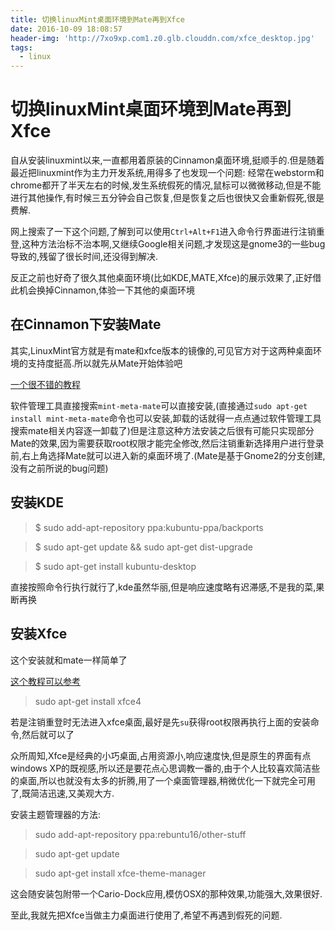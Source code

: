 ```yaml
---
title: 切换linuxMint桌面环境到Mate再到Xfce
date: 2016-10-09 18:08:57
header-img: 'http://7xo9xp.com1.z0.glb.clouddn.com/xfce_desktop.jpg'
tags:
  - linux
---
```

# 切换linuxMint桌面环境到Mate再到Xfce

自从安装linuxmint以来,一直都用着原装的Cinnamon桌面环境,挺顺手的.但是随着最近把linuxmint作为主力开发系统,用得多了也发现一个问题:
经常在webstorm和chrome都开了半天左右的时候,发生系统假死的情况,鼠标可以微微移动,但是不能进行其他操作,有时候三五分钟会自己恢复,但是恢复之后也很快又会重新假死,很是费解.

网上搜索了一下这个问题,了解到可以使用`Ctrl+Alt+F1`进入命令行界面进行注销重登,这种方法治标不治本啊,又继续Google相关问题,才发现这是gnome3的一些bug导致的,残留了很长时间,还没得到解决.

反正之前也好奇了很久其他桌面环境(比如KDE,MATE,Xfce)的展示效果了,正好借此机会换掉Cinnamon,体验一下其他的桌面环境

## 在Cinnamon下安装Mate
其实,LinuxMint官方就是有mate和xfce版本的镜像的,可见官方对于这两种桌面环境的支持度挺高.所以就先从Mate开始体验吧

[一个很不错的教程](http://winaero.com/blog/how-to-install-mate-in-linux-mint-cinnamon-edition/)

 软件管理工具直接搜索`mint-meta-mate`可以直接安装,(直接通过`sudo apt-get install mint-meta-mate`命令也可以安装,卸载的话就得一点点通过软件管理工具搜索mate相关内容逐一卸载了)但是注意这种方法安装之后很有可能只实现部分Mate的效果,因为需要获取root权限才能完全修改,然后注销重新选择用户进行登录前,右上角选择Mate就可以进入新的桌面环境了.(Mate是基于Gnome2的分支创建,没有之前所说的bug问题)

## 安装KDE
> $ sudo add-apt-repository ppa:kubuntu-ppa/backports

> $ sudo apt-get update && sudo apt-get dist-upgrade

> $ sudo apt-get install kubuntu-desktop

直接按照命令行执行就行了,kde虽然华丽,但是响应速度略有迟滞感,不是我的菜,果断再换

## 安装Xfce

这个安装就和mate一样简单了

[这个教程可以参考](http://linoxide.com/linux-how-to/install-xfce-4-12-mint-arch-linux/)

> sudo apt-get install xfce4

若是注销重登时无法进入xfce桌面,最好是先`su`获得root权限再执行上面的安装命令,然后就可以了

众所周知,Xfce是经典的小巧桌面,占用资源小,响应速度快,但是原生的界面有点windows XP的既视感,所以还是要花点心思调教一番的,由于个人比较喜欢简洁些的桌面,所以也就没有太多的折腾,用了一个桌面管理器,稍微优化一下就完全可用了,既简洁迅速,又美观大方.

安装主题管理器的方法:
> sudo add-apt-repository ppa:rebuntu16/other-stuff

> sudo apt-get update

> sudo apt-get install xfce-theme-manager

这会随安装包附带一个Cario-Dock应用,模仿OSX的那种效果,功能强大,效果很好.

至此,我就先把Xfce当做主力桌面进行使用了,希望不再遇到假死的问题.
